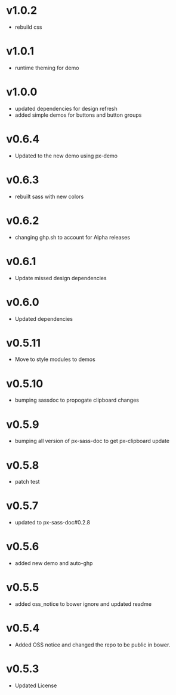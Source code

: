 v1.0.2
==================
* rebuild css

v1.0.1
==================
* runtime theming for demo

v1.0.0
==================
* updated dependencies for design refresh
* added simple demos for buttons and button groups

v0.6.4
==================
* Updated to the new demo using px-demo

v0.6.3
==================
* rebuilt sass with new colors

v0.6.2
==================
* changing ghp.sh to account for Alpha releases

v0.6.1
==================
* Update missed design dependencies

v0.6.0
==================
* Updated dependencies

v0.5.11
==================
* Move to style modules to demos

v0.5.10
==================
* bumping sassdoc to propogate clipboard changes


v0.5.9
==================
* bumping all version of px-sass-doc to get px-clipboard update


v0.5.8
==================
* patch test


v0.5.7
==============================
* updated to px-sass-doc#0.2.8

v0.5.6
==============================
* added new demo and auto-ghp

v0.5.5
==============================
* added oss_notice to bower ignore and updated readme

v0.5.4
==============================
* Added OSS notice and changed the repo to be public in bower.

v0.5.3
====================
* Updated License
